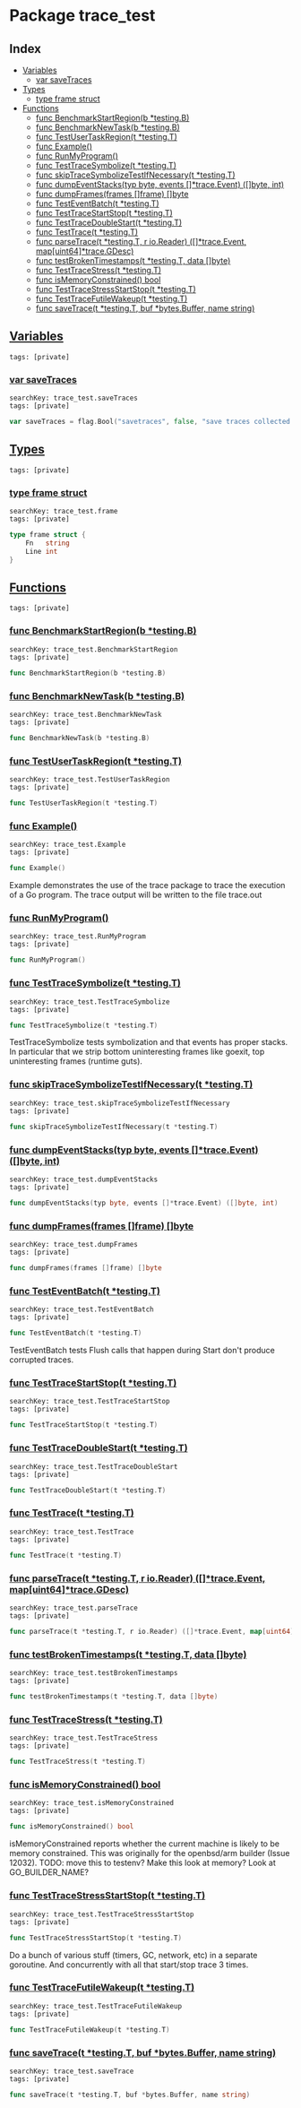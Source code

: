 # Package trace_test

## Index

* [Variables](#var)
    * [var saveTraces](#saveTraces)
* [Types](#type)
    * [type frame struct](#frame)
* [Functions](#func)
    * [func BenchmarkStartRegion(b *testing.B)](#BenchmarkStartRegion)
    * [func BenchmarkNewTask(b *testing.B)](#BenchmarkNewTask)
    * [func TestUserTaskRegion(t *testing.T)](#TestUserTaskRegion)
    * [func Example()](#Example)
    * [func RunMyProgram()](#RunMyProgram)
    * [func TestTraceSymbolize(t *testing.T)](#TestTraceSymbolize)
    * [func skipTraceSymbolizeTestIfNecessary(t *testing.T)](#skipTraceSymbolizeTestIfNecessary)
    * [func dumpEventStacks(typ byte, events []*trace.Event) ([]byte, int)](#dumpEventStacks)
    * [func dumpFrames(frames []frame) []byte](#dumpFrames)
    * [func TestEventBatch(t *testing.T)](#TestEventBatch)
    * [func TestTraceStartStop(t *testing.T)](#TestTraceStartStop)
    * [func TestTraceDoubleStart(t *testing.T)](#TestTraceDoubleStart)
    * [func TestTrace(t *testing.T)](#TestTrace)
    * [func parseTrace(t *testing.T, r io.Reader) ([]*trace.Event, map[uint64]*trace.GDesc)](#parseTrace)
    * [func testBrokenTimestamps(t *testing.T, data []byte)](#testBrokenTimestamps)
    * [func TestTraceStress(t *testing.T)](#TestTraceStress)
    * [func isMemoryConstrained() bool](#isMemoryConstrained)
    * [func TestTraceStressStartStop(t *testing.T)](#TestTraceStressStartStop)
    * [func TestTraceFutileWakeup(t *testing.T)](#TestTraceFutileWakeup)
    * [func saveTrace(t *testing.T, buf *bytes.Buffer, name string)](#saveTrace)


## <a id="var" href="#var">Variables</a>

```
tags: [private]
```

### <a id="saveTraces" href="#saveTraces">var saveTraces</a>

```
searchKey: trace_test.saveTraces
tags: [private]
```

```Go
var saveTraces = flag.Bool("savetraces", false, "save traces collected by tests")
```

## <a id="type" href="#type">Types</a>

```
tags: [private]
```

### <a id="frame" href="#frame">type frame struct</a>

```
searchKey: trace_test.frame
tags: [private]
```

```Go
type frame struct {
	Fn   string
	Line int
}
```

## <a id="func" href="#func">Functions</a>

```
tags: [private]
```

### <a id="BenchmarkStartRegion" href="#BenchmarkStartRegion">func BenchmarkStartRegion(b *testing.B)</a>

```
searchKey: trace_test.BenchmarkStartRegion
tags: [private]
```

```Go
func BenchmarkStartRegion(b *testing.B)
```

### <a id="BenchmarkNewTask" href="#BenchmarkNewTask">func BenchmarkNewTask(b *testing.B)</a>

```
searchKey: trace_test.BenchmarkNewTask
tags: [private]
```

```Go
func BenchmarkNewTask(b *testing.B)
```

### <a id="TestUserTaskRegion" href="#TestUserTaskRegion">func TestUserTaskRegion(t *testing.T)</a>

```
searchKey: trace_test.TestUserTaskRegion
tags: [private]
```

```Go
func TestUserTaskRegion(t *testing.T)
```

### <a id="Example" href="#Example">func Example()</a>

```
searchKey: trace_test.Example
tags: [private]
```

```Go
func Example()
```

Example demonstrates the use of the trace package to trace the execution of a Go program. The trace output will be written to the file trace.out 

### <a id="RunMyProgram" href="#RunMyProgram">func RunMyProgram()</a>

```
searchKey: trace_test.RunMyProgram
tags: [private]
```

```Go
func RunMyProgram()
```

### <a id="TestTraceSymbolize" href="#TestTraceSymbolize">func TestTraceSymbolize(t *testing.T)</a>

```
searchKey: trace_test.TestTraceSymbolize
tags: [private]
```

```Go
func TestTraceSymbolize(t *testing.T)
```

TestTraceSymbolize tests symbolization and that events has proper stacks. In particular that we strip bottom uninteresting frames like goexit, top uninteresting frames (runtime guts). 

### <a id="skipTraceSymbolizeTestIfNecessary" href="#skipTraceSymbolizeTestIfNecessary">func skipTraceSymbolizeTestIfNecessary(t *testing.T)</a>

```
searchKey: trace_test.skipTraceSymbolizeTestIfNecessary
tags: [private]
```

```Go
func skipTraceSymbolizeTestIfNecessary(t *testing.T)
```

### <a id="dumpEventStacks" href="#dumpEventStacks">func dumpEventStacks(typ byte, events []*trace.Event) ([]byte, int)</a>

```
searchKey: trace_test.dumpEventStacks
tags: [private]
```

```Go
func dumpEventStacks(typ byte, events []*trace.Event) ([]byte, int)
```

### <a id="dumpFrames" href="#dumpFrames">func dumpFrames(frames []frame) []byte</a>

```
searchKey: trace_test.dumpFrames
tags: [private]
```

```Go
func dumpFrames(frames []frame) []byte
```

### <a id="TestEventBatch" href="#TestEventBatch">func TestEventBatch(t *testing.T)</a>

```
searchKey: trace_test.TestEventBatch
tags: [private]
```

```Go
func TestEventBatch(t *testing.T)
```

TestEventBatch tests Flush calls that happen during Start don't produce corrupted traces. 

### <a id="TestTraceStartStop" href="#TestTraceStartStop">func TestTraceStartStop(t *testing.T)</a>

```
searchKey: trace_test.TestTraceStartStop
tags: [private]
```

```Go
func TestTraceStartStop(t *testing.T)
```

### <a id="TestTraceDoubleStart" href="#TestTraceDoubleStart">func TestTraceDoubleStart(t *testing.T)</a>

```
searchKey: trace_test.TestTraceDoubleStart
tags: [private]
```

```Go
func TestTraceDoubleStart(t *testing.T)
```

### <a id="TestTrace" href="#TestTrace">func TestTrace(t *testing.T)</a>

```
searchKey: trace_test.TestTrace
tags: [private]
```

```Go
func TestTrace(t *testing.T)
```

### <a id="parseTrace" href="#parseTrace">func parseTrace(t *testing.T, r io.Reader) ([]*trace.Event, map[uint64]*trace.GDesc)</a>

```
searchKey: trace_test.parseTrace
tags: [private]
```

```Go
func parseTrace(t *testing.T, r io.Reader) ([]*trace.Event, map[uint64]*trace.GDesc)
```

### <a id="testBrokenTimestamps" href="#testBrokenTimestamps">func testBrokenTimestamps(t *testing.T, data []byte)</a>

```
searchKey: trace_test.testBrokenTimestamps
tags: [private]
```

```Go
func testBrokenTimestamps(t *testing.T, data []byte)
```

### <a id="TestTraceStress" href="#TestTraceStress">func TestTraceStress(t *testing.T)</a>

```
searchKey: trace_test.TestTraceStress
tags: [private]
```

```Go
func TestTraceStress(t *testing.T)
```

### <a id="isMemoryConstrained" href="#isMemoryConstrained">func isMemoryConstrained() bool</a>

```
searchKey: trace_test.isMemoryConstrained
tags: [private]
```

```Go
func isMemoryConstrained() bool
```

isMemoryConstrained reports whether the current machine is likely to be memory constrained. This was originally for the openbsd/arm builder (Issue 12032). TODO: move this to testenv? Make this look at memory? Look at GO_BUILDER_NAME? 

### <a id="TestTraceStressStartStop" href="#TestTraceStressStartStop">func TestTraceStressStartStop(t *testing.T)</a>

```
searchKey: trace_test.TestTraceStressStartStop
tags: [private]
```

```Go
func TestTraceStressStartStop(t *testing.T)
```

Do a bunch of various stuff (timers, GC, network, etc) in a separate goroutine. And concurrently with all that start/stop trace 3 times. 

### <a id="TestTraceFutileWakeup" href="#TestTraceFutileWakeup">func TestTraceFutileWakeup(t *testing.T)</a>

```
searchKey: trace_test.TestTraceFutileWakeup
tags: [private]
```

```Go
func TestTraceFutileWakeup(t *testing.T)
```

### <a id="saveTrace" href="#saveTrace">func saveTrace(t *testing.T, buf *bytes.Buffer, name string)</a>

```
searchKey: trace_test.saveTrace
tags: [private]
```

```Go
func saveTrace(t *testing.T, buf *bytes.Buffer, name string)
```

